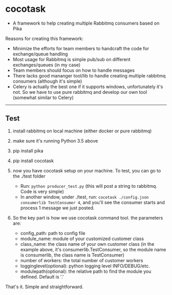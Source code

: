 # cocotask
- A framework to help creating multiple Rabbitmq consumers based on Pika

Reasons for creating this framework:
* Minimize the efforts for team members to handcraft the code for exchange/queue handling
* Most usage for Rabbitmq is simple pub/sub on different exchanges/queues (in my case)
* Team members should focus on how to handle messages
* There lacks good mananger tool/lib to handle creating multiple rabbitmq consumers (although it's simple)
* Celery is actually the best one if it supports windows, unfortunately it's not. So we have to use pure rabbitmq and develop our own tool (somewhat similar to Celery)
<hr>

## Test

1. install rabbitmq on local machine (either docker or pure rabbitmq)
2. make sure it's running Python 3.5 above
3. pip install pika
4. pip install cocotask
5. now you have cocotask setup on your machine. To test, you can go to the ./test folder
   - Run: `python producer_test.py`   (this will post a string to rabbitmq. Code is very simple)
   - In another window, under ./test, run: `cocotask ./config.json consumerlib TestConsumer 4`, and you'll see the consumer starts and process 1 message we just posted.

6. So the key part is how we use cocotask command tool. the parameters are:
   - config_path: path to config file
   - module_name: module of your customized customer class
   - class_name: the class name of your own customer class (in the example above, it's consumerlib.TestConsumer, so the module name is consumerlib, the class name is TestConsumer)
   - number of workers: the total number of customer workers
   - logginglevel(optional): python logging level INFO/DEBUG/etc.
   - modulepath(optional): the relative path to find the module you defined. Default is '.'

 That's it. Simple and straightforward.
